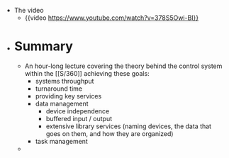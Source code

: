 - The video
	- {{video https://www.youtube.com/watch?v=378S5Owi-BI}}
- # Summary
	- An hour-long lecture covering the theory behind the control system within the [[S/360]] achieving these goals:
		- systems throughput
		- turnaround time
		- providing key services
		- data management
			- device independence
			- buffered input / output
			- extensive library services (naming devices, the data that goes on them, and how they are organized)
		- task management
	-